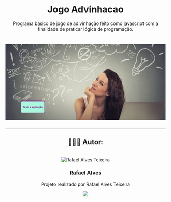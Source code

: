 <h1 align="center">Jogo Advinhacao</h1>
 

<p align="center">Programa básico de jogo de adivinhação feito como javascript com a finalidade de praticar lógica de programação.</p>

<h1 align="center">
  <img alt="Imagem do projeto" title="MyTeacher" src="./jogoadvinhacao.png" />
</h1>



---

<div align="center">
<h2>👩🏽‍💻 Autor:</h2>
</br>
<img alt="Rafael Alves Teixeira" title="Rafael Alves Teixeira" src="https://github.com/rafael-alves-teixeira.png" height="200" width="200"/>
<h3>Rafael Alves</h3>
<p>Projeto realizado por Rafael Alves Teixeira</p>

<a href="https://www.linkedin.com/in/rafael-alves-teixeira-5262214b/" target="_blank">
<img src="https://img.shields.io/badge/-LinkedIn-05122A?style=for-the-flat&logo=linkedin&logoColor=white" target="_blank"></a>
</div>

